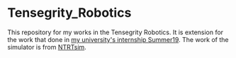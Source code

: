 # Tensegrity_Robotics
This repository for my works in the Tensegrity Robotics. It is extension for the work that done in [my university's internship Summer19](https://github.com/hany606/Tensegrity-Robot-IU-Internship19). The work of the simulator is from [NTRTsim](https://github.com/NASA-Tensegrity-Robotics-Toolkit/NTRTsim).
